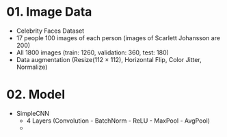 # 01. Image Data
   - Celebrity Faces Dataset
   - 17 people 100 images of each person (images of Scarlett Johansson are 200)
   - All 1800 images (train: 1260, validation: 360, test: 180)
   - Data augmentation (Resize(112 $\times$ 112), Horizontal Flip, Color Jitter, Normalize)
     

# 02. Model
   - SimpleCNN
     - 4 Layers (Convolution - BatchNorm - ReLU - MaxPool - AvgPool)
     - 
